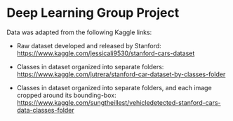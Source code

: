 # Deep Learning Group Project
Data was adapted from the following Kaggle links:

- Raw dataset developed and released by Stanford: https://www.kaggle.com/jessicali9530/stanford-cars-dataset

- Classes in dataset organized into separate folders: https://www.kaggle.com/jutrera/stanford-car-dataset-by-classes-folder

- Classes in dataset organized into separate folders, and each image cropped around its bounding-box: https://www.kaggle.com/sungtheillest/vehicledetected-stanford-cars-data-classes-folder
